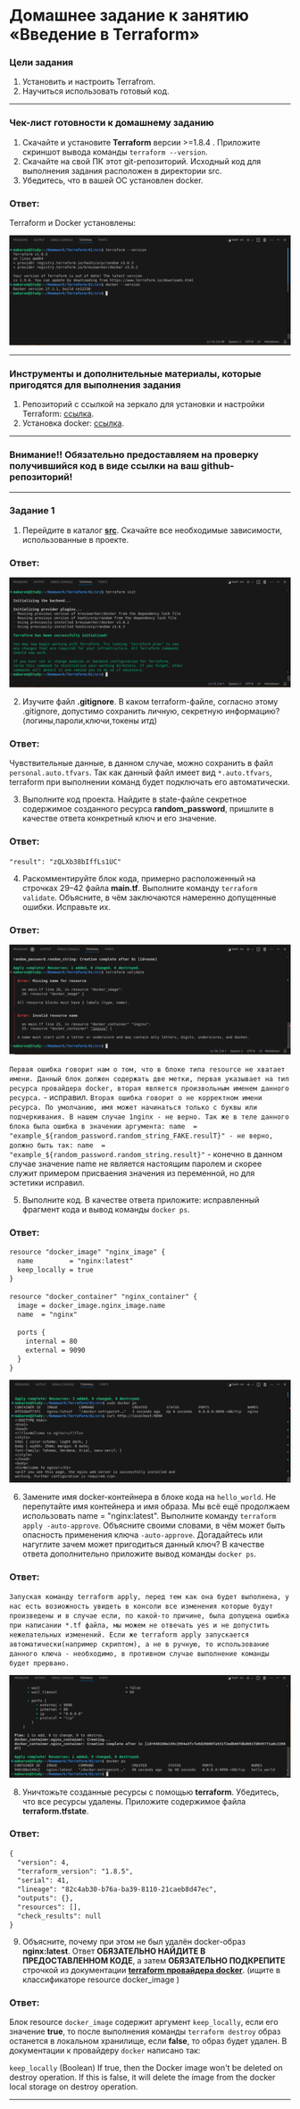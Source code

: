 # Домашнее задание к занятию «Введение в Terraform»

### Цели задания

1. Установить и настроить Terrafrom.
2. Научиться использовать готовый код.

------

### Чек-лист готовности к домашнему заданию

1. Скачайте и установите **Terraform** версии >=1.8.4 . Приложите скриншот вывода команды ```terraform --version```.
2. Скачайте на свой ПК этот git-репозиторий. Исходный код для выполнения задания расположен в директории src.
3. Убедитесь, что в вашей ОС установлен docker.

### Ответ:

Terraform и Docker установлены:

![check](https://github.com/AlekseyStroitelev/Homework/blob/main/Terraform/01/screenshots/Terraform_check.png)

------

### Инструменты и дополнительные материалы, которые пригодятся для выполнения задания

1. Репозиторий с ссылкой на зеркало для установки и настройки Terraform: [ссылка](https://github.com/netology-code/devops-materials).
2. Установка docker: [ссылка](https://docs.docker.com/engine/install/ubuntu/). 
------
### Внимание!! Обязательно предоставляем на проверку получившийся код в виде ссылки на ваш github-репозиторий!
------

### Задание 1

1. Перейдите в каталог [**src**](https://github.com/netology-code/ter-homeworks/tree/main/01/src). Скачайте все необходимые зависимости, использованные в проекте.

### Ответ:

![1_1](https://github.com/AlekseyStroitelev/Homework/blob/main/Terraform/01/screenshots/Terraform1_1.png)

2. Изучите файл **.gitignore**. В каком terraform-файле, согласно этому .gitignore, допустимо сохранить личную, секретную информацию?(логины,пароли,ключи,токены итд)

### Ответ:

Чувствительные данные, в данном случае, можно сохранить в файл `personal.auto.tfvars`. Так как данный файл имеет вид `*.auto.tfvars`, terraform при выполнении команд будет подключать его автоматически.

3. Выполните код проекта. Найдите  в state-файле секретное содержимое созданного ресурса **random_password**, пришлите в качестве ответа конкретный ключ и его значение.

### Ответ:

`"result": "zQLXb38bIffLs1UC"`

4. Раскомментируйте блок кода, примерно расположенный на строчках 29–42 файла **main.tf**.
Выполните команду ```terraform validate```. Объясните, в чём заключаются намеренно допущенные ошибки. Исправьте их.

### Ответ:

![1_4](https://github.com/AlekseyStroitelev/Homework/blob/main/Terraform/01/screenshots/Terraform1_4.png)

`Первая ошибка говорит нам о том, что в блоке типа resource не хватает имени. Данный блок должен содержать две метки, первая указывает на тип ресурса провайдера docker, вторая является произвольным именем данного ресурса.` - исправил.
`Вторая ошибка говорит о не корректном имени ресурса. По умолчанию, имя может начинаться только с буквы или подчеркивания. В нашем случае 1nginx - не верно. Так же в теле данного блока была ошибка в значении аргумента: name  = "example_${random_password.random_string_FAKE.resulT}" - не верно, должно быть так: name  = "example_${random_password.random_string.result}"` - конечно в данном случае значение name не является настоящим паролем и скорее служит примером присваения значения из переменной, но для эстетики исправил.

5. Выполните код. В качестве ответа приложите: исправленный фрагмент кода и вывод команды ```docker ps```.

### Ответ:

```
resource "docker_image" "nginx_image" {
  name         = "nginx:latest"
  keep_locally = true
}

resource "docker_container" "nginx_container" {
  image = docker_image.nginx_image.name
  name  = "nginx"

  ports {
    internal = 80
    external = 9090
  }
}
```

![1_5](https://github.com/AlekseyStroitelev/Homework/blob/main/Terraform/01/screenshots/Terraform1_5.png)

6. Замените имя docker-контейнера в блоке кода на ```hello_world```. Не перепутайте имя контейнера и имя образа. Мы всё ещё продолжаем использовать name = "nginx:latest". Выполните команду ```terraform apply -auto-approve```.
Объясните своими словами, в чём может быть опасность применения ключа  ```-auto-approve```. Догадайтесь или нагуглите зачем может пригодиться данный ключ? В качестве ответа дополнительно приложите вывод команды ```docker ps```.

### Ответ:

`Запуская команду terraform apply, перед тем как она будет выполнена, у нас есть возиожность увидеть в консоли все изменения которые будут произведены и в случае если, по какой-то причине, была допущена ошибка при написании *.tf файла, мы можем не отвечать yes и не допустить нежелательных изменений. Если же terraform apply запускается автоматически(например скриптом), а не в ручную, то использование данного ключа - необходимо, в противном случае выполнение команды будет прервано.`

![1_6](https://github.com/AlekseyStroitelev/Homework/blob/main/Terraform/01/screenshots/Terraform1_6.png)

8. Уничтожьте созданные ресурсы с помощью **terraform**. Убедитесь, что все ресурсы удалены. Приложите содержимое файла **terraform.tfstate**.

### Ответ:

```
{
  "version": 4,
  "terraform_version": "1.8.5",
  "serial": 41,
  "lineage": "82c4ab30-b76a-ba39-8110-21caeb8d47ec",
  "outputs": {},
  "resources": [],
  "check_results": null
}

```

9. Объясните, почему при этом не был удалён docker-образ **nginx:latest**. Ответ **ОБЯЗАТЕЛЬНО НАЙДИТЕ В ПРЕДОСТАВЛЕННОМ КОДЕ**, а затем **ОБЯЗАТЕЛЬНО ПОДКРЕПИТЕ** строчкой из документации [**terraform провайдера docker**](https://docs.comcloud.xyz/providers/kreuzwerker/docker/latest/docs).  (ищите в классификаторе resource docker_image )

### Ответ:

Блок resource `docker_image` содержит аргумент `keep_locally`, если его значение **true**, то после выполнения команды `terraform destroy` образ останется в локальном хранилище, если **false**, то образ будет удален.
В документации к провайдеру `docker` написано так:

```keep_locally``` (Boolean) If true, then the Docker image won't be deleted on destroy operation. If this is false, it will delete the image from the docker local storage on destroy operation.

------

